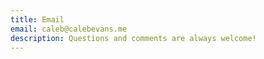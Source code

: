 ```yaml
---
title: Email
email: caleb@calebevans.me
description: Questions and comments are always welcome!
---
```

